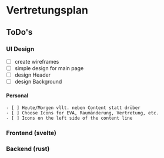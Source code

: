 # Vertretungsplan

 ## ToDo's

  ### UI Design

   - [ ] create wireframes
   - [ ] simple design for main page
   - [ ] design Header
   - [ ] design Background

   #### Personal

    - [ ] Heute/Morgen vllt. neben Content statt drüber
    - [ ] Choose Icons for EVA, Raumänderung, Vertretung, etc.
    - [ ] Icons on the left side of the content line

  ### Frontend (svelte)


  ### Backend (rust)